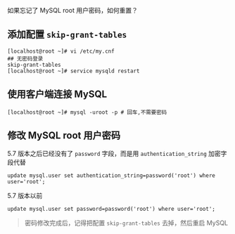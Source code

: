 如果忘记了 MySQL root 用户密码，如何重置？

## 添加配置 `skip-grant-tables`

```
[localhost@root ~]# vi /etc/my.cnf
## 无密码登录
skip-grant-tables
[localhost@root ~]# service mysqld restart
```

## 使用客户端连接 MySQL

```
[localhost@root ~]# mysql -uroot -p # 回车,不需要密码
```

## 修改 MySQL root 用户密码

5.7 版本之后已经没有了 `password` 字段，而是用 `authentication_string` 加密字段代替

```
update mysql.user set authentication_string=password('root') where user='root';
```

5.7 版本以前

```
update mysql.user set password=password('root') where user='root';
```

> 密码修改完成后，记得把配置 `skip-grant-tables` 去掉，然后重启 MySQL
